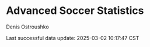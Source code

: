 # Advanced Soccer Statistics
Denis Ostroushko

<!-- gfm -->

Last successful data update: 2025-03-02 10:17:47 CST
